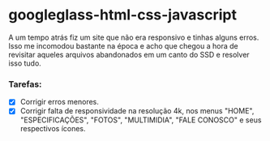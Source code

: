 # googleglass-html-css-javascript

A um tempo atrás fiz um site que não era responsivo e tinhas alguns erros.
Isso me incomodou bastante na época e acho que chegou a hora de revisitar aqueles arquivos abandonados em um canto do SSD e resolver isso tudo.

### Tarefas:

- [X] Corrigir erros menores.
- [X] Corrigir falta de responsividade na resolução 4k, nos menus "HOME", "ESPECIFICAÇÕES", "FOTOS", "MULTIMIDIA", "FALE CONOSCO" e seus respectivos ícones.